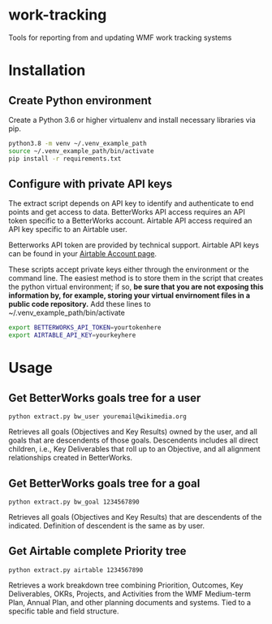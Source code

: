 # work-tracking
Tools for reporting from and updating WMF work tracking systems

# Installation

## Create Python environment
Create a Python 3.6 or higher virtualenv and install necessary libraries via pip.

```bash
python3.8 -m venv ~/.venv_example_path
source ~/.venv_example_path/bin/activate
pip install -r requirements.txt
```

## Configure with private API keys
The extract script depends on API key to identify and authenticate to end points and get access to data. BetterWorks API access requires an API token specific to a BetterWorks account.  Airtable API access required an API key specific to an Airtable user.

Betterworks API token are provided by technical support. Airtable API keys can be found in your [Airtable Account page](https://airtable.com/account). 

These scripts accept private keys either through the environment or the command line.  The easiest method is to store them in the script that creates the python virtual environment; if so, **be sure that you are not exposing this information by, for example, storing your virtual envirnoment files in a public code repository.** Add these lines to ~/.venv_example_path/bin/activate
```bash
export BETTERWORKS_API_TOKEN=yourtokenhere
export AIRTABLE_API_KEY=yourkeyhere
```

# Usage

## Get BetterWorks goals tree for a user
```python extract.py bw_user youremail@wikimedia.org```

Retrieves all goals (Objectives and Key Results) owned by the user, and all goals that are descendents of those goals.  Descendents includes all direct children, i.e., Key Deliverables that roll up to an Objective, and all alignment relationships created in BetterWorks.

## Get BetterWorks goals tree for a goal
```python extract.py bw_goal 1234567890```

Retrieves all goals (Objectives and Key Results) that are descendents of the indicated.  Definition of descendent is the same as by user.

## Get Airtable complete Priority tree
```python extract.py airtable 1234567890```

Retrieves a work breakdown tree combining Priorition, Outcomes, Key Deliverables, OKRs, Projects, and Activities from the WMF Medium-term Plan, Annual Plan, and other planning documents and systems.  Tied to a specific table and field structure.
